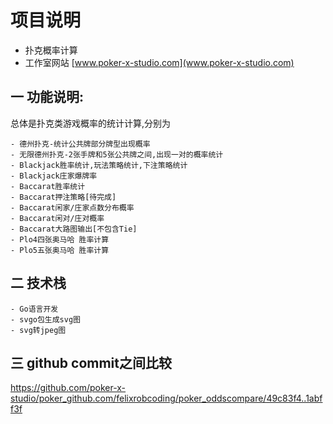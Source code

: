# 项目说明
- 扑克概率计算 
- 工作室网站 [www.poker-x-studio.com](www.poker-x-studio.com)

## 一 功能说明:
  总体是扑克类游戏概率的统计计算,分别为

    - 德州扑克-统计公共牌部分牌型出现概率
    - 无限德州扑克-2张手牌和5张公共牌之间,出现一对的概率统计
    - Blackjack胜率统计,玩法策略统计,下注策略统计
    - Blackjack庄家爆牌率
    - Baccarat胜率统计
    - Baccarat押注策略[待完成]
    - Baccarat闲家/庄家点数分布概率
    - Baccarat闲对/庄对概率
    - Baccarat大路图输出[不包含Tie]
    - Plo4四张奥马哈 胜率计算
    - Plo5五张奥马哈 胜率计算

## 二 技术栈
    - Go语言开发
    - svgo包生成svg图
    - svg转jpeg图

## 三 github commit之间比较
 https://github.com/poker-x-studio/poker_github.com/felixrobcoding/poker_oddscompare/49c83f4..1abff3f
